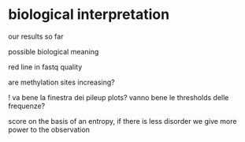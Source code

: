 # biological interpretation

our results so far

possible biological meaning





red line in fastq quality

are methylation sites increasing?

! va bene la finestra dei pileup plots?
vanno bene le thresholds delle frequenze?

score on the basis of an entropy, if there is less disorder we give more power to the observation